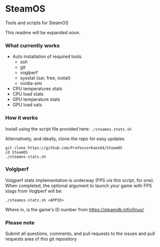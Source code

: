 # SteamOS
Tools and scripts for SteamOS

This readme will be expanded soon.

### What currently works
* Auto installation of required tools
  * ssh
  * git
  * voglperf
  * sysstat (sar, free, iostat)
  * nvidia-smi
* CPU temperatures stats
* CPU load stats
* GPU temperature stats
* GPU load sats
 
### How it works

Install using the script file provided here:
`./steamos.stats.sh`

Alternatively, and ideally, clone the repo for easy updates
```
git clone https://github.com/ProfessorKaos64/SteamOS
cd SteamOS
./steamos-stats.sh
```

### Volglperf

Volgperf stats implementation is underway (FPS via this script, for one). When completed, the optional argument to launch your game with FPS stags from Voglperf will be:
```
./steamos-stats.sh <APPID>
```

Where in, <APPID> is the game's ID number from https://steamdb.info/linux/

### Please note

Submit all questions, comments, and pull requests to the issues and pull requests area of this git repository
